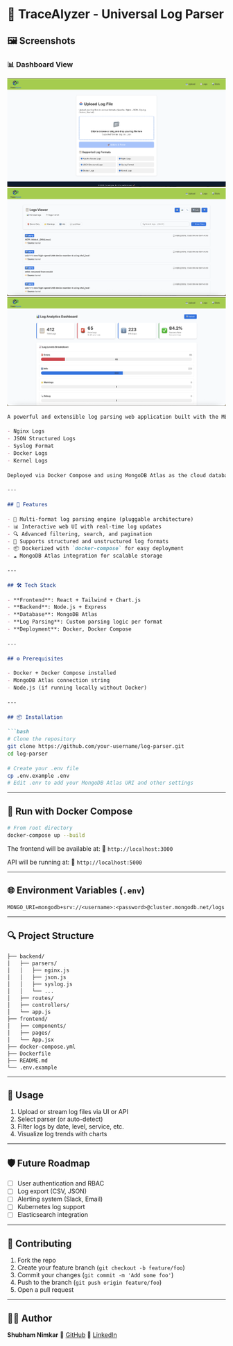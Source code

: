 
# 🧾 TraceAlyzer - Universal Log Parser

## 🖼️ Screenshots
### 📊 Dashboard View

![Dashboard](application_results/Root-page.png)
![Logs](application_results/Logs_viewer_1.png)
![Stats](application_results/stats_1.png)
````markdown
A powerful and extensible log parsing web application built with the MERN stack. Supports real-time parsing, visualization, and querying of multiple log formats, including:

- Nginx Logs
- JSON Structured Logs
- Syslog Format
- Docker Logs
- Kernel Logs

Deployed via Docker Compose and using MongoDB Atlas as the cloud database backend.

---

## 🚀 Features

- 📄 Multi-format log parsing engine (pluggable architecture)
- 📊 Interactive web UI with real-time log updates
- 🔍 Advanced filtering, search, and pagination
- 🧩 Supports structured and unstructured log formats
- 📦 Dockerized with `docker-compose` for easy deployment
- ☁️ MongoDB Atlas integration for scalable storage

---

## 🛠️ Tech Stack

- **Frontend**: React + Tailwind + Chart.js
- **Backend**: Node.js + Express
- **Database**: MongoDB Atlas
- **Log Parsing**: Custom parsing logic per format
- **Deployment**: Docker, Docker Compose

---

## ⚙️ Prerequisites

- Docker + Docker Compose installed
- MongoDB Atlas connection string
- Node.js (if running locally without Docker)

---

## 📦 Installation

```bash
# Clone the repository
git clone https://github.com/your-username/log-parser.git
cd log-parser

# Create your .env file
cp .env.example .env
# Edit .env to add your MongoDB Atlas URI and other settings
````

---

## 🐳 Run with Docker Compose

```bash
# From root directory
docker-compose up --build
```

The frontend will be available at:
📍 `http://localhost:3000`

API will be running at:
📍 `http://localhost:5000`

---

## 🌐 Environment Variables (`.env`)

```env
MONGO_URI=mongodb+srv://<username>:<password>@cluster.mongodb.net/logs
```

---

## 🔍 Project Structure

```
├── backend/
│   ├── parsers/
│   │   ├── nginx.js
│   │   ├── json.js
│   │   ├── syslog.js
│   │   └── ...
│   ├── routes/
│   ├── controllers/
│   └── app.js
├── frontend/
│   ├── components/
│   ├── pages/
│   └── App.jsx
├── docker-compose.yml
├── Dockerfile
├── README.md
└── .env.example
```

---

## 🧪 Usage

1. Upload or stream log files via UI or API
2. Select parser (or auto-detect)
3. Filter logs by date, level, service, etc.
4. Visualize log trends with charts

---

## 🛡️ Future Roadmap

* [ ] User authentication and RBAC
* [ ] Log export (CSV, JSON)
* [ ] Alerting system (Slack, Email)
* [ ] Kubernetes log support
* [ ] Elasticsearch integration

---

## 🤝 Contributing

1. Fork the repo
2. Create your feature branch (`git checkout -b feature/foo`)
3. Commit your changes (`git commit -m 'Add some foo'`)
4. Push to the branch (`git push origin feature/foo`)
5. Open a pull request

---


## 🙋‍♂️ Author

**Shubham Nimkar**
🔗 [GitHub](https://github.com/shubnimkar)
🔗 [LinkedIn](https://www.linkedin.com/in/shubham-nimkar)

```
